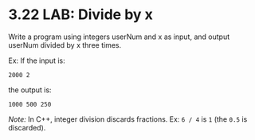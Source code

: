 # 3.22 LAB: Divide by x
Write a program using integers userNum and x as input, and output userNum divided by x three times.

Ex: If the input is:

```
2000 2
```
the output is:

```
1000 500 250
```
_Note:_ In C++, integer division discards fractions. Ex: `6 / 4` is `1` (the `0.5` is discarded).